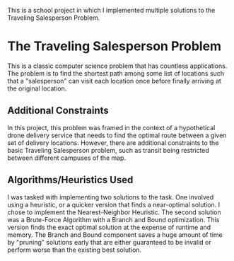 This is a school project in which I implemented multiple solutions to the Traveling Salesperson Problem. 
# The Traveling Salesperson Problem
This is a classic computer science problem that has countless applications. The problem is to find the shortest path among some list of locations such that a "salesperson" can visit each location once before finally arriving at the original location. 
## Additional Constraints
In this project, this problem was framed in the context of a hypothetical drone delivery service that needs to find the optimal route between a given set of delivery locations. However, there are additional constraints to the basic Traveling Salesperson problem, such as transit being restricted between different campuses of the map.
## Algorithms/Heuristics Used
I was tasked with implementing two solutions to the task. One involved using a heuristic, or a quicker version that finds a near-optimal solution. I chose to implement the Nearest-Neighbor Heuristic. The second solution was a Brute-Force Algorithm with a Branch and Bound optimization. This version finds the exact optimal solution at the expense of runtime and memory. The Branch and Bound component saves a huge amount of time by "pruning" solutions early that are either guaranteed to be invalid or perform worse than the existing best solution.  
